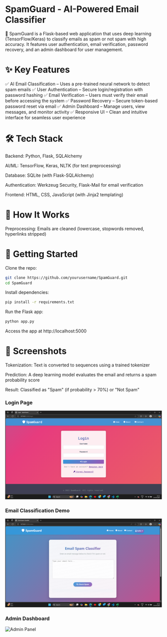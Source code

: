 # SpamGuard - AI-Powered Email Classifier
🚀 SpamGuard is a Flask-based web application that uses deep learning (TensorFlow/Keras) to classify emails as spam or not spam with high accuracy. It features user authentication, email verification, password recovery, and an admin dashboard for user management.

# ✨ Key Features
✅ AI Email Classification – Uses a pre-trained neural network to detect spam emails
✅ User Authentication – Secure login/registration with password hashing
✅ Email Verification – Users must verify their email before accessing the system
✅ Password Recovery – Secure token-based password reset via email
✅ Admin Dashboard – Manage users, view messages, and monitor activity
✅ Responsive UI – Clean and intuitive interface for seamless user experience

# 🛠️ Tech Stack
Backend: Python, Flask, SQLAlchemy

AI/ML: TensorFlow, Keras, NLTK (for text preprocessing)

Database: SQLite (with Flask-SQLAlchemy)

Authentication: Werkzeug Security, Flask-Mail for email verification

Frontend: HTML, CSS, JavaScript (with Jinja2 templating)

# 📌 How It Works
Preprocessing: Emails are cleaned (lowercase, stopwords removed, hyperlinks stripped)

# 🚀 Getting Started
Clone the repo:

```bash
git clone https://github.com/yourusername/SpamGuard.git
cd SpamGuard
```
Install dependencies:

```bash
pip install -r requirements.txt
```
Run the Flask app:

```bash
python app.py
```
Access the app at http://localhost:5000

# 📸 Screenshots

Tokenization: Text is converted to sequences using a trained tokenizer

Prediction: A deep learning model evaluates the email and returns a spam probability score

Result: Classified as "Spam" (if probability > 70%) or "Not Spam"


### Login Page  
![Login Page](/login.png)  

### Email Classification Demo  
![Prediction Demo](/Spam_Classifier.png)  

### Admin Dashboard  
![Admin Panel](/admin.png)

